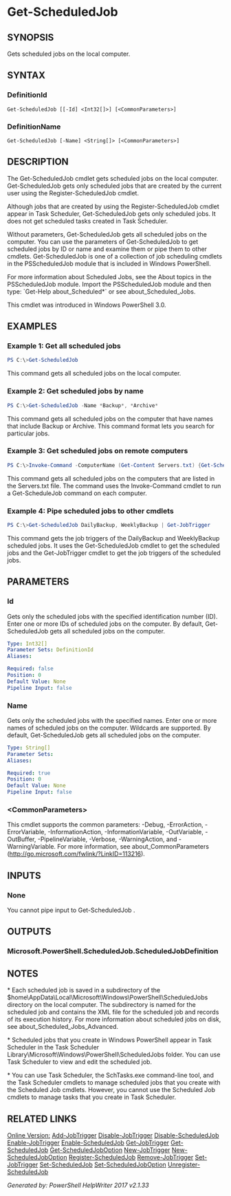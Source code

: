 ﻿# Get-ScheduledJob

## SYNOPSIS
Gets scheduled jobs on the local computer.

## SYNTAX

### DefinitionId
```
Get-ScheduledJob [[-Id] <Int32[]>] [<CommonParameters>]
```

### DefinitionName
```
Get-ScheduledJob [-Name] <String[]> [<CommonParameters>]
```

## DESCRIPTION
The Get-ScheduledJob cmdlet gets scheduled jobs on the local computer. Get-ScheduledJob gets only scheduled jobs that are created by the current user using the Register-ScheduledJob cmdlet.

Although jobs that are created by using the Register-ScheduledJob cmdlet appear in Task Scheduler, Get-ScheduledJob gets only scheduled jobs. It does not get scheduled tasks created in Task Scheduler.

Without parameters, Get-ScheduledJob gets all scheduled jobs on the computer. You can use the parameters of Get-ScheduledJob to get scheduled jobs by ID or name and examine them or pipe them to other cmdlets. Get-ScheduledJob is one of a collection of job scheduling cmdlets in the PSScheduledJob module that is included in Windows PowerShell.

For more information about Scheduled Jobs, see the About topics in the PSScheduledJob module. Import the PSScheduledJob module and then type: \`Get-Help about_Scheduled\*\` or see about_Scheduled_Jobs.

This cmdlet was introduced in Windows PowerShell 3.0.

## EXAMPLES

### Example 1: Get all scheduled jobs

```powershell
PS C:\>Get-ScheduledJob
```

This command gets all scheduled jobs on the local computer.

### Example 2: Get scheduled jobs by name

```powershell
PS C:\>Get-ScheduledJob -Name *Backup*, *Archive*
```

This command gets all scheduled jobs on the computer that have names that include Backup or Archive. This command format lets you search for particular jobs.

### Example 3: Get scheduled jobs on remote computers

```powershell
PS C:\>Invoke-Command -ComputerName (Get-Content Servers.txt) {Get-ScheduledJob}
```

This command gets all scheduled jobs on the computers that are listed in the Servers.txt file. The command uses the Invoke-Command cmdlet to run a Get-ScheduleJob command on each computer.

### Example 4: Pipe scheduled jobs to other cmdlets

```powershell
PS C:\>Get-ScheduledJob DailyBackup, WeeklyBackup | Get-JobTrigger
```

This command gets the job triggers of the DailyBackup and WeeklyBackup scheduled jobs. It uses the Get-ScheduledJob cmdlet to get the scheduled jobs and the Get-JobTrigger cmdlet to get the job triggers of the scheduled jobs.

## PARAMETERS

### Id
Gets only the scheduled jobs with the specified identification number (ID). Enter one or more IDs of scheduled jobs on the computer. By default, Get-ScheduledJob gets all scheduled jobs on the computer.

```yaml
Type: Int32[]
Parameter Sets: DefinitionId
Aliases: 

Required: false
Position: 0
Default Value: None
Pipeline Input: false
```

### Name
Gets only the scheduled jobs with the specified names. Enter one or more names of scheduled jobs on the computer. Wildcards are supported. By default, Get-ScheduledJob gets all scheduled jobs on the computer.

```yaml
Type: String[]
Parameter Sets: 
Aliases: 

Required: true
Position: 0
Default Value: None
Pipeline Input: false
```

### <CommonParameters\>
This cmdlet supports the common parameters: -Debug, -ErrorAction, -ErrorVariable, -InformationAction, -InformationVariable, -OutVariable, -OutBuffer, -PipelineVariable, -Verbose, -WarningAction, and -WarningVariable. For more information, see about_CommonParameters (http://go.microsoft.com/fwlink/?LinkID=113216).

## INPUTS

### None
You cannot pipe input to Get-ScheduledJob .

## OUTPUTS

### Microsoft.PowerShell.ScheduledJob.ScheduledJobDefinition


## NOTES

\* Each scheduled job is saved in a subdirectory of the $home\\AppData\\Local\\Microsoft\\Windows\\PowerShell\\ScheduledJobs directory on the local computer. The subdirectory is named for the scheduled job and contains the XML file for the scheduled job and records of its execution history. For more information about scheduled jobs on disk, see about_Scheduled_Jobs_Advanced.

\* Scheduled jobs that you create in Windows PowerShell appear in Task Scheduler in the Task Scheduler Library\\Microsoft\\Windows\\PowerShell\\ScheduledJobs folder. You can use Task Scheduler to view and edit the scheduled job.

\* You can use Task Scheduler, the SchTasks.exe command-line tool, and the Task Scheduler cmdlets to manage scheduled jobs that you create with the Scheduled Job cmdlets. However, you cannot use the Scheduled Job cmdlets to manage tasks that you create in Task Scheduler.

## RELATED LINKS

[Online Version:](http://go.microsoft.com/fwlink/?LinkId=821686)
[Add-JobTrigger]()
[Disable-JobTrigger]()
[Disable-ScheduledJob]()
[Enable-JobTrigger]()
[Enable-ScheduledJob]()
[Get-JobTrigger]()
[Get-ScheduledJob]()
[Get-ScheduledJobOption]()
[New-JobTrigger]()
[New-ScheduledJobOption]()
[Register-ScheduledJob]()
[Remove-JobTrigger]()
[Set-JobTrigger]()
[Set-ScheduledJob]()
[Set-ScheduledJobOption]()
[Unregister-ScheduledJob]()

*Generated by: PowerShell HelpWriter 2017 v2.1.33*
